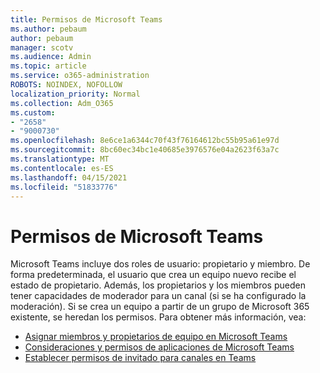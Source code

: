 ```yaml
---
title: Permisos de Microsoft Teams
ms.author: pebaum
author: pebaum
manager: scotv
ms.audience: Admin
ms.topic: article
ms.service: o365-administration
ROBOTS: NOINDEX, NOFOLLOW
localization_priority: Normal
ms.collection: Adm_O365
ms.custom:
- "2658"
- "9000730"
ms.openlocfilehash: 8e6ce1a6344c70f43f76164612bc55b95a61e97d
ms.sourcegitcommit: 8bc60ec34bc1e40685e3976576e04a2623f63a7c
ms.translationtype: MT
ms.contentlocale: es-ES
ms.lasthandoff: 04/15/2021
ms.locfileid: "51833776"
---
```

# <a name="microsoft-teams-permissions"></a>Permisos de Microsoft Teams

Microsoft Teams incluye dos roles de usuario: propietario y miembro. De forma predeterminada, el usuario que crea un equipo nuevo recibe el estado de propietario. Además, los propietarios y los miembros pueden tener capacidades de moderador para un canal (si se ha configurado la moderación). Si se crea un equipo a partir de un grupo de Microsoft 365 existente, se heredan los permisos. Para obtener más información, vea:

- [Asignar miembros y propietarios de equipo en Microsoft Teams](https://docs.microsoft.com/microsoftteams/assign-roles-permissions)
- [Consideraciones y permisos de aplicaciones de Microsoft Teams](https://docs.microsoft.com/microsoftteams/app-permissions)
- [Establecer permisos de invitado para canales en Teams](https://support.office.com/article/4756c468-2746-4bfd-a582-736d55fcc169)
